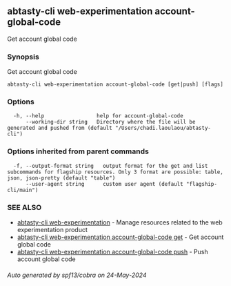 ## abtasty-cli web-experimentation account-global-code

Get account global code

### Synopsis

Get account global code

```
abtasty-cli web-experimentation account-global-code [get|push] [flags]
```

### Options

```
  -h, --help                 help for account-global-code
      --working-dir string   Directory where the file will be generated and pushed from (default "/Users/chadi.laoulaou/abtasty-cli")
```

### Options inherited from parent commands

```
  -f, --output-format string   output format for the get and list subcommands for flagship resources. Only 3 format are possible: table, json, json-pretty (default "table")
      --user-agent string      custom user agent (default "flagship-cli/main")
```

### SEE ALSO

* [abtasty-cli web-experimentation](abtasty-cli_web-experimentation.md)	 - Manage resources related to the web experimentation product
* [abtasty-cli web-experimentation account-global-code get](abtasty-cli_web-experimentation_account-global-code_get.md)	 - Get account global code
* [abtasty-cli web-experimentation account-global-code push](abtasty-cli_web-experimentation_account-global-code_push.md)	 - Push account global code

###### Auto generated by spf13/cobra on 24-May-2024
